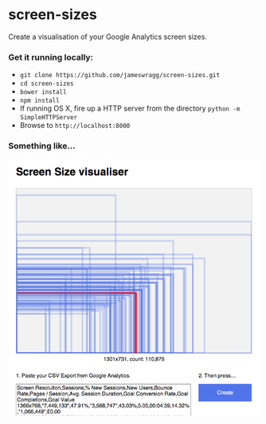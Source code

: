 screen-sizes
============

Create a visualisation of your Google Analytics screen sizes.


### Get it running locally:
* `git clone https://github.com/jameswragg/screen-sizes.git`
* `cd screen-sizes`
* `bower install`
* `npm install`
* If running OS X, fire up a HTTP server from the directory `python -m SimpleHTTPServer`
* Browse to `http://localhost:8000`

### Something like...
![Screen capture from the Browser](https://raw.githubusercontent.com/jameswragg/screen-sizes/master/screenshot.png "Screen Shot")
